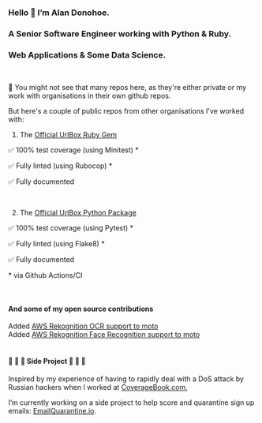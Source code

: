 ### Hello 👋 I’m Alan Donohoe.
### A Senior Software Engineer working with Python & Ruby.
### Web Applications & Some Data Science.
<br>

👀 You might not see that many repos here, as they're either private or my work with organisations in their own github repos.

But here's a couple of public repos from other organisations I've worked with:

1. The [Official UrlBox Ruby Gem](https://github.com/urlbox/urlbox-ruby)

  ✅ 100% test coverage (using Minitest) \*
  
  ✅ Fully linted (using Rubocop) \*
  
  ✅ Fully documented
  
  <br>
  
2. The [Official UrlBox Python Package](https://github.com/urlbox/urlbox-python)

  ✅ 100% test coverage (using Pytest) \*
  
  ✅ Fully linted (using Flake8) \*
  
  ✅ Fully documented
  
  \* via Github Actions/CI
  
  <br>
  
  #### And some of my open source contributions <br>
  
  Added [AWS Rekognition OCR support to moto](https://github.com/spulec/moto/pull/4957) <br>
  Added [AWS Rekognition Face Recognition support to moto](https://github.com/spulec/moto/pull/5115)
  <br>
  <br>

  #### 🔧  🔧  🔧 Side Project  🔧  🔧  🔧
 
Inspired by my experience of having to rapidly deal with a DoS attack by Russian hackers when I worked at [CoverageBook.com](https://coveragebook.com/), 

I’m currently working on a side project to help score and quarantine sign up emails: [EmailQuarantine.io](https://emailquarantine.io/). 



 
 <!--
**AlanDonohoe/alandonohoe** is a ✨ _special_ ✨ repository because its `README.md` (this file) appears on your GitHub profile.

Here are some ideas to get you started:

- 🔭 I’m currently working on ...
- 🌱 I’m currently learning ...
- 👯 I’m looking to collaborate on ...
- 🤔 I’m looking for help with ...
- 💬 Ask me about ...
- 📫 How to reach me: ...
- 😄 Pronouns: ...
- ⚡ Fun fact: ...
-->

